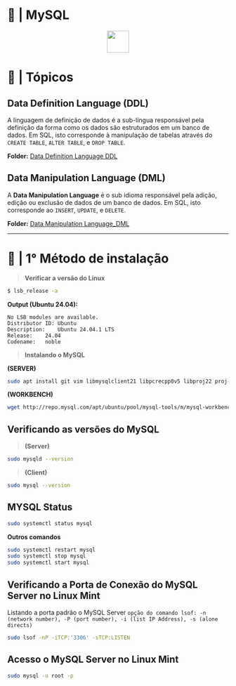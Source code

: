 # 🐋 | MySQL

<div align="center">

<img height="50" src="https://cdn.jsdelivr.net/gh/devicons/devicon@latest/icons/mysql/mysql-original-wordmark.svg" />

</div>

# 🐋 | Tópicos

## Data Definition Language (DDL)

A linguagem de definição de dados é a sub-língua responsável pela definição da forma como os dados são estruturados em um banco de dados. Em SQL, isto corresponde à manipulação de tabelas através do `CREATE TABLE`, `ALTER TABLE`, e `DROP TABLE`.

**Folder:** [Data Definition Language DDL](https://github.com/Baku-Stark/Postgres/tree/main/Data%20Definition%20Language_DDL)

## Data Manipulation Language (DML)

A **Data Manipulation Language** é o sub idioma responsável pela adição, edição ou exclusão de dados de um banco de dados. Em SQL, isto corresponde ao `INSERT`, `UPDATE`, e `DELETE`.

**Folder:** [Data Manipulation Language_DML](https://github.com/Baku-Stark/Postgres/tree/main/Data%20Manipulation%20Language_DML)

----

# 🐋 | 1° Método de instalação

> **Verificar a versão do Linux**

```bash
$ lsb_release -a
```

**Output (Ubuntu 24.04):**

```
No LSB modules are available.
Distributor ID:	Ubuntu
Description:	Ubuntu 24.04.1 LTS
Release:	24.04
Codename:	noble
```
> **Instalando o MySQL**

**(SERVER)**
```bash
sudo apt install git vim libmysqlclient21 libpcrecpp0v5 libproj22 proj-data mysql-server-8.0 mysql-client-8.0
```
**(WORKBENCH)**
```bash
wget http://repo.mysql.com/apt/ubuntu/pool/mysql-tools/m/mysql-workbench-community/mysql-workbench-community_8.0.33-1ubuntu22.04_amd64.deb
```

## Verificando as versões do MySQL

> **(Server)**
```bash
sudo mysqld --version
```

> **(Client)** 
```bash
sudo mysql --version
```

## MYSQL Status
```bash
sudo systemctl status mysql
```

**Outros comandos**
```bash
sudo systemctl restart mysql
sudo systemctl stop mysql
sudo systemctl start mysql
```

## Verificando a Porta de Conexão do MySQL Server no Linux Mint

Listando a porta padrão o MySQL Server
`opção do comando lsof: -n (network number), -P (port number), -i (list IP Address), -s (alone directs)`

```bash
sudo lsof -nP -iTCP:'3306' -sTCP:LISTEN
```

## Acesso o MySQL Server no Linux Mint
```bash
sudo mysql -u root -p
```
